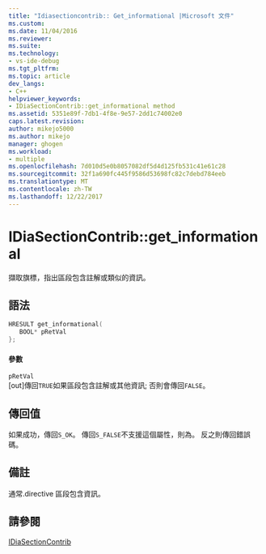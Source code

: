 ```yaml
---
title: "Idiasectioncontrib:: Get_informational |Microsoft 文件"
ms.custom: 
ms.date: 11/04/2016
ms.reviewer: 
ms.suite: 
ms.technology:
- vs-ide-debug
ms.tgt_pltfrm: 
ms.topic: article
dev_langs:
- C++
helpviewer_keywords:
- IDiaSectionContrib::get_informational method
ms.assetid: 5351e89f-7db1-4f8e-9e57-2dd1c74002e0
caps.latest.revision: 
author: mikejo5000
ms.author: mikejo
manager: ghogen
ms.workload:
- multiple
ms.openlocfilehash: 7d010d5e0b8057082df5d4d125fb531c41e61c28
ms.sourcegitcommit: 32f1a690fc445f9586d53698fc82c7debd784eeb
ms.translationtype: MT
ms.contentlocale: zh-TW
ms.lasthandoff: 12/22/2017
---
```

# <a name="idiasectioncontribgetinformational"></a>IDiaSectionContrib::get_informational
擷取旗標，指出區段包含註解或類似的資訊。  
  
## <a name="syntax"></a>語法  
  
```C++  
HRESULT get_informational(  
   BOOL* pRetVal  
};  
```  
  
#### <a name="parameters"></a>參數  
 `pRetVal`  
 [out]傳回`TRUE`如果區段包含註解或其他資訊; 否則會傳回`FALSE`。  
  
## <a name="return-value"></a>傳回值  
 如果成功，傳回`S_OK`。 傳回`S_FALSE`不支援這個屬性，則為。 反之則傳回錯誤碼。  
  
## <a name="remarks"></a>備註  
 通常.directive 區段包含資訊。  
  
## <a name="see-also"></a>請參閱  
 [IDiaSectionContrib](../../debugger/debug-interface-access/idiasectioncontrib.md)
